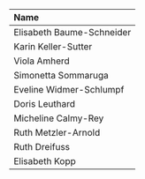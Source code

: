 | Name                      |
|:--------------------------|
| Elisabeth Baume-Schneider |
| Karin Keller-Sutter       |
| Viola Amherd              |
| Simonetta Sommaruga       |
| Eveline Widmer-Schlumpf   |
| Doris Leuthard            |
| Micheline Calmy-Rey       |
| Ruth Metzler-Arnold       |
| Ruth Dreifuss             |
| Elisabeth Kopp            |